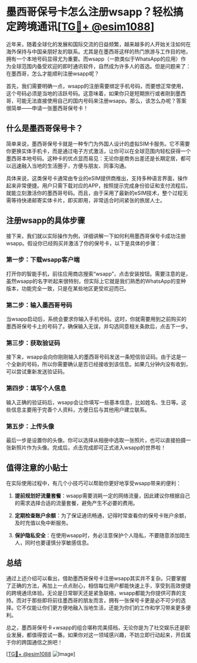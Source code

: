 # 墨西哥保号卡怎么注册wsapp？轻松搞定跨境通讯[[TG💪+ @esim1088](https://t.me/s/esim1088)]

近年来，随着全球化的发展和国际交流的日益频繁，越来越多的人开始关注如何在海外保持与中国亲朋好友的联系。尤其是在墨西哥这样的热门旅游与工作目的地，拥有一个本地号码显得尤为重要。而wsapp（一款类似于WhatsApp的应用）作为全球范围内备受欢迎的即时通讯软件，自然成为许多人的首选。但是问题来了：在墨西哥，怎么才能顺利注册wsapp呢？

首先，我们需要明确一点，wsapp的注册需要绑定手机号码，而要想正常使用，这个号码必须是当地的活跃号码。这意味着，如果你只是短期旅行或者刚到墨西哥，可能无法直接使用自己的国内号码来注册wsapp。那么，该怎么办呢？答案很简单——申请一张墨西哥保号卡！

## 什么是墨西哥保号卡？

简单来说，墨西哥保号卡就是一种专门为外国人设计的虚拟SIM卡服务。它不需要你更换实体手机卡，而是通过电子方式激活，让你可以在全球范围内轻松获得一个墨西哥本地号码。这种卡的优点显而易见：无论你是商务出差还是长期定居，都可以迅速融入当地的生活圈子，方便与朋友、同事沟通。

具体来说，这类保号卡通常由专业的eSIM提供商推出，支持多种语言界面，操作起来非常便捷。用户只需下载对应的APP，按照提示完成身份验证和支付流程后，就能立刻激活你的墨西哥号码。而且，由于采用了最新的eSIM技术，整个过程无需等待快递邮寄实体卡片，即买即用，非常适合时间紧张的旅居人士。

## 注册wsapp的具体步骤

接下来，我们就以实际操作为例，详细讲解一下如何利用墨西哥保号卡成功注册wsapp。假设你已经购买并激活了你的保号卡，以下是具体的步骤：

### 第一步：下载wsapp客户端
打开你的智能手机，前往应用商店搜索“wsapp”，点击安装按钮。需要注意的是，虽然wsapp的名字听起来很特别，但实际上它就是我们熟悉的WhatsApp的变种版本，功能完全一致，只是在某些地区更受欢迎而已。

### 第二步：输入墨西哥号码
当wsapp启动后，系统会要求你输入手机号码。这时，你就需要用到之前购买的墨西哥保号卡上的号码了。确保输入无误，并勾选同意相关条款后，点击下一步。

### 第三步：获取验证码
接下来，wsapp会向你刚刚输入的墨西哥号码发送一条短信验证码。由于这是一个全新的号码，所以你需要确认是否已经接收到该信息。如果几分钟内没有收到，可以尝试重新发送验证码。

### 第四步：填写个人信息
输入正确的验证码后，wsapp会让你填写一些基本信息，比如姓名、生日等。这些信息主要用于完善个人资料，方便日后与其他用户建立联系。

### 第五步：上传头像
最后一步是设置你的头像。你可以选择从相册中选取一张照片，也可以直接拍摄一张新照片作为头像。完成后，点击完成即可正式进入wsapp的世界啦！

## 值得注意的小贴士

在实际使用过程中，有几个小技巧可以帮助你更好地享受wsapp带来的便利：

1. **提前规划好流量套餐**：wsapp需要消耗一定的网络流量，因此建议你根据自己的需求选择合适的流量套餐，避免产生不必要的费用。
   
2. **定期检查账户余额**：为了保证通讯畅通，记得时常查看你的保号卡账户余额，及时充值以免中断服务。

3. **保护隐私安全**：在使用wsapp时，务必注意保护个人隐私，不要随意添加陌生人，同时也要谨慎分享敏感信息。

## 总结

通过上述介绍可以看出，借助墨西哥保号卡注册wsapp其实并不复杂。只要掌握了正确的方法，再加上一点点耐心，相信每位用户都能快速上手，享受到高效便捷的跨境通讯体验。无论是日常聊天还是紧急联络，wsapp都能为你提供可靠的支持。而对于那些即将前往墨西哥的朋友而言，拥有一张保号卡更是必不可少的选择。它不仅能让你们更方便地融入当地生活，还能为你们的工作和学习带来更多便利。

总之，墨西哥保号卡+wsapp的组合堪称完美搭档，无论你是为了社交娱乐还是职业发展，都值得尝试一番。如果你对这一领域感兴趣，不妨立即行动起来，开启属于你的跨国通信之旅吧！

[[TG💪+ @esim1088](https://t.me/s/esim1088) ![Image](https://i.postimg.cc/4NQfJmqS/Snipaste-2025-05-13-00-14-12.png)]